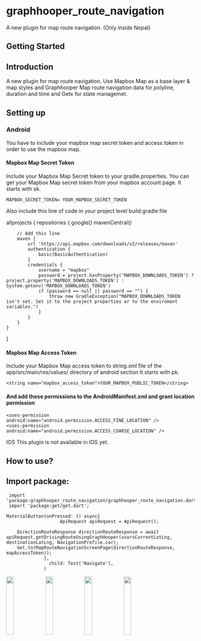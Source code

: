 # graphhooper_route_navigation
A new plugin for map route navigation. (Only inside Nepal)


## Getting Started

## Introduction
A new plugin for map route navigation. Use Mapbox Map as a base layer & map styles and Graphhooper Map route navigation data for polyline, duration and time and Getx for state managemet. 

## Setting up
### Android
You have to include your mapbox map secret token and access token in order to use the mapbox map.

#### Mapbox Map Secret Token
Include your Mapbox Map Secret token to your gradle.properties. You can get your Mapbox Map secret token from your mapbox account page. It starts with sk.

    MAPBOX_SECRET_TOKEN= YOUR_MAPBOX_SECRET_TOKEN
Also include this line of code in your project level build.gradle file

allprojects {
    repositories {
        google()
        mavenCentral()
        
        // Add this line
        maven {
            url 'https://api.mapbox.com/downloads/v2/releases/maven'
            authentication {
                basic(BasicAuthentication)
            }
            credentials {
                username = "mapbox"
                password = project.hasProperty('MAPBOX_DOWNLOADS_TOKEN') ? project.property('MAPBOX_DOWNLOADS_TOKEN') : System.getenv('MAPBOX_DOWNLOADS_TOKEN')
                if (password == null || password == "") {
                    throw new GradleException("MAPBOX_DOWNLOADS_TOKEN isn't set. Set it to the project properties or to the enviroment variables.")
                }
            }
        }
    }
}
#### Mapbox Map Access Token
Include your Mapbox Map access token to string.xml file of the app/src/main/res/values/ directory of android section It starts with pk.

    <string name="mapbox_access_token">YOUR_MAPBOX_PUBLIC_TOKEN</string>
    
    
  #### And add these permissions to the AndroidManifest.xml and grant location permission 

    <uses-permission android:name="android.permission.ACCESS_FINE_LOCATION" />
    <uses-permission android:name="android.permission.ACCESS_COARSE_LOCATION" />

IOS
This plugin is not available in IOS yet.

## How to use?

## Import package:
```
 import 'package:graphhooper_route_navigation/graphhooper_route_navigation.dart';
 import 'package:get/get.dart';
 ```


```
MaterialButton(onPressed: () async{
                    ApiRequest apiRequest = ApiRequest();

    DirectionRouteResponse directionRouteResponse = await apiRequest.getDrivingRouteUsingGraphHooper(usersCurrentLatLng, destinationLatLng, NavigationProfile.car);
    Get.to(MapRouteNavigationScreenPage(directionRouteResponse, mapAccessToken));
              },
                child: Text('Navigate'),
              )
```
<p float="middle">  
<img src="https://user-images.githubusercontent.com/17323912/209923884-2c939623-a9f2-4572-a793-4d64b09664e6.jpg" width=20% height=20%>
<img src="https://user-images.githubusercontent.com/17323912/209923878-47670cb5-eb20-472c-b43f-4bab71358aa6.jpg" width=20% height=20%>
<img src="https://user-images.githubusercontent.com/17323912/209923880-393e4e23-f976-45bb-b37a-e893e30af802.jpg" width=20% height=20%>
    <img src="https://user-images.githubusercontent.com/17323912/209923874-a5d19b57-601e-4109-940c-69175e48c84e.jpg" width=20% height=20%>
</p>
